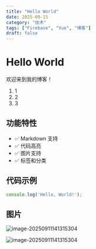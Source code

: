 ```yaml
---
title: "Hello World"
date: 2025-09-15
category: "技术"
tags: ["Firebase", "Vue", "博客"]
draft: false
---
```


# Hello World

欢迎来到我的博客！

1. 1
2. 2
3. 3

## 功能特性

* ✅ Markdown 支持
* ✅ 代码高亮
* ✅ 图片支持
* ✅ 标签和分类

## 代码示例

```javascript
console.log('Hello, World!');
```

## 图片

![image-20250911141315304](/api/getImage?path=image-20250911141315304.png)

![image-20250911141315304](/api/getImage?path=image-20250911141315304.png)